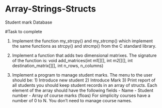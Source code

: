 # Array-Strings-Structs

Student mark Database 

#Task to complete 

1) Implement the function my_strcpy() and my_strcmp() which implement the same functions as strcpy() and strcmp() from the C standard library. 

2) Implement a function that adds two dimensional matrixes. The signature of the function is:
   void add_matrices(int m1[][], int m2[][], int destination_matrix[][], int n_rows, n_columns)
3) Implement a program to manage student marks. The menu to the user should be:
         1) Introduce new student
         2) Introduce Mark
         3) Print report of all students
     you should keep student records in an array of structs. Each element of the array should have the following fields
         - Name
         - Student number
         - Array of course marks (floas)
    For simplicity courses have a number of 0 to N. You don’t need to manage course names.